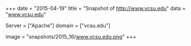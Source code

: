 
+++
date = "2015-04-19"
title = "Snapshot of http://www.vcsu.edu"
data = "www.vcsu.edu"

Server = ["Apache"]
domain = ["vcsu.edu"]

  image = "snapshots/2015_16/www.vcsu.edu.png"
+++
#
